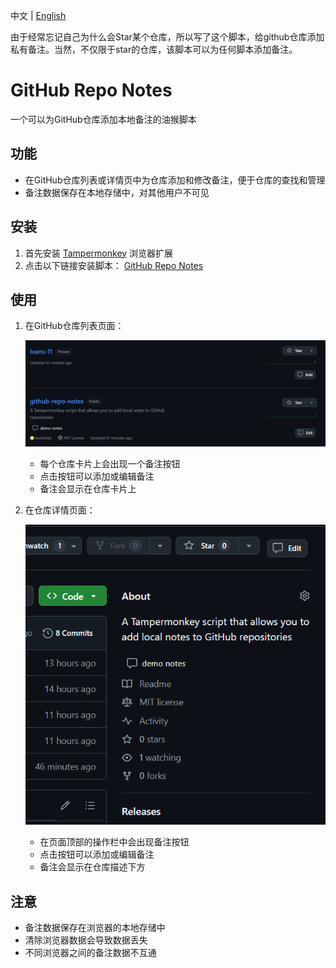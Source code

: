 中文 | [English](README.md)

由于经常忘记自己为什么会Star某个仓库，所以写了这个脚本，给github仓库添加私有备注。当然，不仅限于star的仓库，该脚本可以为任何脚本添加备注。

# GitHub Repo Notes

一个可以为GitHub仓库添加本地备注的油猴脚本

## 功能

- 在GitHub仓库列表或详情页中为仓库添加和修改备注，便于仓库的查找和管理
- 备注数据保存在本地存储中，对其他用户不可见

## 安装

1. 首先安装 [Tampermonkey](https://www.tampermonkey.net/) 浏览器扩展
2. 点击以下链接安装脚本：
   [GitHub Repo Notes](https://update.greasyfork.org/scripts/535967/GitHub%20Repo%20Notes.user.js)

## 使用

1. 在GitHub仓库列表页面：

   <p align='center'><img src="img/repo-card-demo.png" alt="Repository List Demo" width="500"/></p>

   - 每个仓库卡片上会出现一个备注按钮
   - 点击按钮可以添加或编辑备注
   - 备注会显示在仓库卡片上

2. 在仓库详情页面：

   <p align='center'><img src="img/repo-page-demo.png" alt="Repository Detail Demo" width="500"/></p>
   
   - 在页面顶部的操作栏中会出现备注按钮
   - 点击按钮可以添加或编辑备注
   - 备注会显示在仓库描述下方

## 注意

- 备注数据保存在浏览器的本地存储中
- 清除浏览器数据会导致数据丢失
- 不同浏览器之间的备注数据不互通